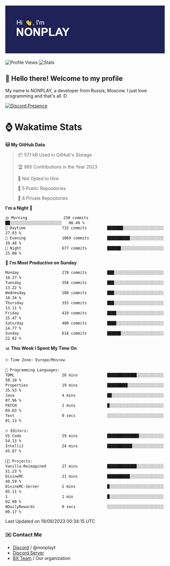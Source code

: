 ![Discord Presence](./header.png)
<br></br>
![Profile Views](https://komarev.com/ghpvc/?username=NONPLAYT&color=blue&style=for-the-badge)
![Stats](https://img.shields.io/badge/0%25-OPTIMIZED-orange?style=for-the-badge)


## :wave: Hello there! Welcome to my profile

My name is NONPLAY, a developer from Russia, Moscow. I just love programming and that's all :D

[![Discord Presence](https://lanyard.cnrad.dev/api/597087584090587177?showDisplayName=true)](https://discord.com/users/597087584090587177) 

# ⌚ Wakatime Stats

<!--START_SECTION:waka-->
**🐱 My GitHub Data** 

> 📦 57.1 kB Used in GitHub's Storage 
 > 
> 🏆 965 Contributions in the Year 2023
 > 
> 🚫 Not Opted to Hire
 > 
> 📜 5 Public Repositories 
 > 
> 🔑 8 Private Repositories 
 > 
**I'm a Night 🦉** 

```text
🌞 Morning                230 commits         ██░░░░░░░░░░░░░░░░░░░░░░░   08.49 % 
🌆 Daytime                732 commits         ███████░░░░░░░░░░░░░░░░░░   27.03 % 
🌃 Evening                1069 commits        ██████████░░░░░░░░░░░░░░░   39.48 % 
🌙 Night                  677 commits         ██████░░░░░░░░░░░░░░░░░░░   25.00 % 
```
📅 **I'm Most Productive on Sunday** 

```text
Monday                   278 commits         ███░░░░░░░░░░░░░░░░░░░░░░   10.27 % 
Tuesday                  358 commits         ███░░░░░░░░░░░░░░░░░░░░░░   13.22 % 
Wednesday                280 commits         ███░░░░░░░░░░░░░░░░░░░░░░   10.34 % 
Thursday                 355 commits         ███░░░░░░░░░░░░░░░░░░░░░░   13.11 % 
Friday                   419 commits         ████░░░░░░░░░░░░░░░░░░░░░   15.47 % 
Saturday                 400 commits         ████░░░░░░░░░░░░░░░░░░░░░   14.77 % 
Sunday                   618 commits         ██████░░░░░░░░░░░░░░░░░░░   22.82 % 
```


📊 **This Week I Spent My Time On** 

```text
🕑︎ Time Zone: Europe/Moscow

💬 Programming Languages: 
TOML                     26 mins             █████████████░░░░░░░░░░░░   50.10 % 
Properties               19 mins             █████████░░░░░░░░░░░░░░░░   35.53 % 
Java                     4 mins              ██░░░░░░░░░░░░░░░░░░░░░░░   07.96 % 
PATCH                    2 mins              █░░░░░░░░░░░░░░░░░░░░░░░░   04.03 % 
Text                     0 secs              ░░░░░░░░░░░░░░░░░░░░░░░░░   01.13 % 

🔥 Editors: 
VS Code                  29 mins             ██████████████░░░░░░░░░░░   54.13 % 
IntelliJ                 24 mins             ███████████░░░░░░░░░░░░░░   45.87 % 

🐱‍💻 Projects: 
Vanilla-Reimagined       27 mins             █████████████░░░░░░░░░░░░   51.23 % 
DivineMC                 21 mins             ██████████░░░░░░░░░░░░░░░   40.59 % 
DivineMC-Server          2 mins              █░░░░░░░░░░░░░░░░░░░░░░░░   05.11 % 
1                        1 min               █░░░░░░░░░░░░░░░░░░░░░░░░   02.90 % 
NDailyRewards            0 secs              ░░░░░░░░░░░░░░░░░░░░░░░░░   00.17 % 
```


 Last Updated on 19/08/2023 00:34:15 UTC
<!--END_SECTION:waka-->

### ✉️ Contact Me

- [Discord](https://discord.com/users/597087584090587177) / @nonplayt
- [Discord Server](https://discord.gg/p7cxhw7E2M)
- [BX Team](https://github.com/BX-Team) / Our organization
